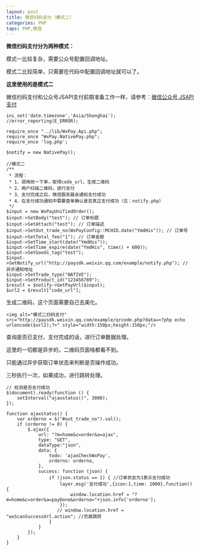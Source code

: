 ```yaml
---
layout: post
title: 微信扫码支付（模式二）
categories: PHP
taps: PHP,微信
---
```


**微信扫码支付分为两种模式：**

模式一比较复杂，需要公众号配置回调地址。

模式二比较简单，只需要在代码中配置回调地址就可以了。

**这里使用的是模式二**

微信扫码支付和公众号JSAPI支付前期准备工作一样，请参考：[微信公众号 JSAPI 支付](https://jasonpsr.github.io/2016/05/15/%E5%BE%AE%E4%BF%A1%E5%85%AC%E4%BC%97%E5%8F%B7-JSAPI-%E6%94%AF%E4%BB%98)

```
ini_set('date.timezone','Asia/Shanghai');
//error_reporting(E_ERROR);

require_once "../lib/WxPay.Api.php";
require_once "WxPay.NativePay.php";
require_once 'log.php';

$notify = new NativePay();

//模式二
/**
 * 流程：
 * 1、调用统一下单，取得code_url，生成二维码
 * 2、用户扫描二维码，进行支付
 * 3、支付完成之后，微信服务器会通知支付成功
 * 4、在支付成功通知中需要查单确认是否真正支付成功（见：notify.php）
 */
$input = new WxPayUnifiedOrder();
$input->SetBody("test"); // 订单标题
$input->SetAttach("test"); // 订单描述
$input->SetOut_trade_no(WxPayConfig::MCHID.date("YmdHis")); // 订单号
$input->SetTotal_fee("1"); // 订单金额
$input->SetTime_start(date("YmdHis"));
$input->SetTime_expire(date("YmdHis", time() + 600));
$input->SetGoods_tag("test");
$input->SetNotify_url("http://paysdk.weixin.qq.com/example/notify.php"); // 异步通知地址
$input->SetTrade_type("NATIVE");
$input->SetProduct_id("123456789");
$result = $notify->GetPayUrl($input);
$url2 = $result["code_url"];
```

生成二维码，这个页面需要自己去美化。

```
<img alt="模式二扫码支付" src="http://paysdk.weixin.qq.com/example/qrcode.php?data=<?php echo urlencode($url2);?>" style="width:150px;height:150px;"/>
```

查询是否已支付，支付完成的话，进行订单数据处理。

这里的一切都是异步的，二维码页面啥都看不到。

只能通过异步获取订单状态来判断是否操作成功。

三秒执行一次，如果成功，进行跳转处理。

```
// 检测是否支付成功
$(document).ready(function () {
    setInterval("ajaxstatus()", 3000);
});

function ajaxstatus() {
    var orderno = $("#out_trade_no").val();
    if (orderno != 0) {
        $.ajax({
            url: "?m=home&c=order&a=ajax",
            type: "GET",
            dataType:"json",
            data: {
                todo: 'ajaxCheckWxPay',
                orderno: orderno,
            },
            success: function (json) {
                if (json.status == 1) { //订单状态为1表示支付成功
                    layer.msg('支付成功',{icon:1,time: 2000},function(){
                        window.location.href = "?m=home&c=order&a=payDone&orderno="+json.info['orderno'];
                    });
                   // window.location.href = "wxScanSuccessUrl.action"; //页面跳转
                }
            }
        });
    }
}
```